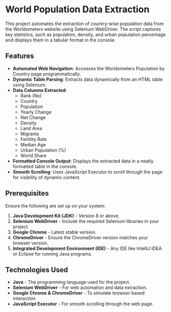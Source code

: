 # World Population Data Extraction  

This project automates the extraction of country-wise population data from the Worldometers website using Selenium WebDriver. The script captures key statistics, such as population, density, and urban population percentage and displays them in a tabular format in the console.  

## Features  
- **Automated Web Navigation**: Accesses the Worldometers Population by Country page programmatically.  
- **Dynamic Table Parsing**: Extracts data dynamically from an HTML table using Selenium.  
- **Data Columns Extracted**:  
  - Rank (No)  
  - Country  
  - Population  
  - Yearly Change  
  - Net Change  
  - Density  
  - Land Area  
  - Migrants  
  - Fertility Rate  
  - Median Age  
  - Urban Population (%)  
  - World Share  
- **Formatted Console Output**: Displays the extracted data in a neatly formatted table in the console.  
- **Smooth Scrolling**: Uses JavaScript Executor to scroll through the page for visibility of dynamic content.  

## Prerequisites  
Ensure the following are set up on your system:  
1. **Java Development Kit (JDK)** - Version 8 or above.  
2. **Selenium WebDriver** - Include the required Selenium libraries in your project.  
3. **Google Chrome** - Latest stable version.  
4. **ChromeDriver** - Ensure the ChromeDriver version matches your browser version.  
5. **Integrated Development Environment (IDE)** - Any IDE like IntelliJ IDEA or Eclipse for running Java programs.  

## Technologies Used  
- **Java** - The programming language used for the project.  
- **Selenium WebDriver** - For web automation and data extraction.  
- **Google Chrome & ChromeDriver** - To simulate browser-based interaction.  
- **JavaScript Executor** - For smooth scrolling through the web page.
